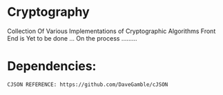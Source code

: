 # Cryptography
Collection Of Various Implementations of Cryptographic Algorithms
Front End is Yet to be done ... On the process .........
# Dependencies:
	CJSON REFERENCE: https://github.com/DaveGamble/cJSON
	
